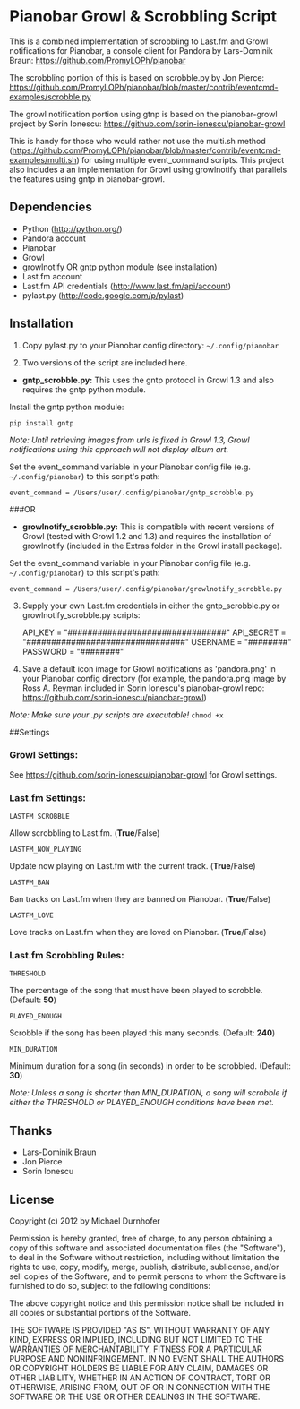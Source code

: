 # Pianobar Growl & Scrobbling Script

This is a combined implementation of scrobbling to Last.fm and Growl notifications for Pianobar,
a console client for Pandora by Lars-Dominik Braun:
https://github.com/PromyLOPh/pianobar

The scrobbling portion of this is based on scrobble.py by Jon Pierce:
https://github.com/PromyLOPh/pianobar/blob/master/contrib/eventcmd-examples/scrobble.py

The growl notification portion using gtnp is based on the pianobar-growl project by Sorin Ionescu:
https://github.com/sorin-ionescu/pianobar-growl

This is handy for those who would rather not use the multi.sh method 
(https://github.com/PromyLOPh/pianobar/blob/master/contrib/eventcmd-examples/multi.sh)
for using multiple event_command scripts. This project also includes a an implementation for Growl
using growlnotify that parallels the features using gntp in pianobar-growl.

## Dependencies

- Python (http://python.org/)
- Pandora account
- Pianobar
- Growl
- growlnotify OR gntp python module (see installation)
- Last.fm account
- Last.fm API credentials (http://www.last.fm/api/account)
- pylast.py (http://code.google.com/p/pylast)

## Installation

1) Copy pylast.py to your Pianobar config directory:
`~/.config/pianobar`

2) Two versions of the script are included here.

- **gntp_scrobble.py:**
This uses the gntp protocol in Growl 1.3 and also requires the gntp python module.

Install the gntp python module:

    pip install gntp

*Note: Until retrieving images from urls is fixed in Growl 1.3, Growl notifications using this approach
will not display album art.*

Set the event_command variable in your Pianobar config file (e.g. `~/.config/pianobar`) to this
script's path:

    event_command = /Users/user/.config/pianobar/gntp_scrobble.py

###OR

- **growlnotify_scrobble.py:**
This is compatible with recent versions of Growl (tested with Growl 1.2 
and 1.3) and requires the installation of growlnotify (included in the Extras folder in the Growl
install package).

Set the event_command variable in your Pianobar config file (e.g. `~/.config/pianobar`) to this
script's path:

    event_command = /Users/user/.config/pianobar/growlnotify_scrobble.py

3) Supply your own Last.fm credentials in either the gntp_scrobble.py or growlnotify_scrobble.py scripts:

    API_KEY = "################################"
    API_SECRET = "################################"
    USERNAME = "########"
    PASSWORD = "########"

4) Save a default icon image for Growl notifications as 'pandora.png' in your Pianobar config directory
(for example, the pandora.png image by Ross A. Reyman included in Sorin Ionescu's pianobar-growl repo:
https://github.com/sorin-ionescu/pianobar-growl)

*Note: Make sure your .py scripts are executable!* `chmod +x`

##Settings

### Growl Settings:
See https://github.com/sorin-ionescu/pianobar-growl for Growl settings.

### Last.fm Settings:
`LASTFM_SCROBBLE`

Allow scrobbling to Last.fm. (**True**/False)

`LASTFM_NOW_PLAYING`

Update now playing on Last.fm with the current track. (**True**/False)

`LASTFM_BAN`

Ban tracks on Last.fm when they are banned on Pianobar. (**True**/False)

`LASTFM_LOVE`

Love tracks on Last.fm when they are loved on Pianobar. (**True**/False)

### Last.fm Scrobbling Rules:
`THRESHOLD`

The percentage of the song that must have been played to scrobble. (Default: **50**)

`PLAYED_ENOUGH`

Scrobble if the song has been played this many seconds. (Default: **240**)

`MIN_DURATION`

Minimum duration for a song (in seconds) in order to be scrobbled. (Default: **30**)

*Note: Unless a song is shorter than MIN_DURATION, a song will scrobble if either the THRESHOLD or PLAYED_ENOUGH 
conditions have been met.*

## Thanks

- Lars-Dominik Braun
- Jon Pierce
- Sorin Ionescu

## License

Copyright (c) 2012 by Michael Durnhofer

Permission is hereby granted, free of charge, to any person obtaining a copy
of this software and associated documentation files (the "Software"), to deal
in the Software without restriction, including without limitation the rights
to use, copy, modify, merge, publish, distribute, sublicense, and/or sell
copies of the Software, and to permit persons to whom the Software is
furnished to do so, subject to the following conditions:

The above copyright notice and this permission notice shall be included in
all copies or substantial portions of the Software.

THE SOFTWARE IS PROVIDED "AS IS", WITHOUT WARRANTY OF ANY KIND, EXPRESS OR
IMPLIED, INCLUDING BUT NOT LIMITED TO THE WARRANTIES OF MERCHANTABILITY,
FITNESS FOR A PARTICULAR PURPOSE AND NONINFRINGEMENT. IN NO EVENT SHALL THE
AUTHORS OR COPYRIGHT HOLDERS BE LIABLE FOR ANY CLAIM, DAMAGES OR OTHER
LIABILITY, WHETHER IN AN ACTION OF CONTRACT, TORT OR OTHERWISE, ARISING FROM,
OUT OF OR IN CONNECTION WITH THE SOFTWARE OR THE USE OR OTHER DEALINGS IN
THE SOFTWARE.
